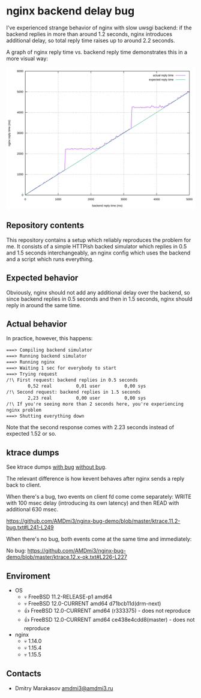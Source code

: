 # nginx backend delay bug

I've experienced strange behavior of nginx with slow uwsgi backend:
if the backend replies in more than around 1.2 seconds, nginx introduces
additional delay, so total reply time raises up to around 2.2 seconds.

A graph of nginx reply time vs. backend reply time demonstrates this
in a more visual way:

![graph](graph.svg)

## Repository contents

This repository contains a setup which reliably reproduces the
problem for me. It consists of a simple HTTPish backed simulator
which replies in 0.5 and 1.5 seconds interchangeably, an nginx
config which uses the backend and a script which runs everything.

## Expected behavior

Obviously, nginx should not add any additional delay over the backend,
so since backend replies in 0.5 seconds and then in 1.5 seconds, nginx
should reply in around the same time.

## Actual behavior

In practice, however, this happens:

```
===> Compiling backend simulator
===> Running backend simulator
===> Running nginx
===> Waiting 1 sec for everybody to start
===> Trying request
/!\ First request: backend replies in 0.5 seconds
        0,52 real         0,01 user         0,00 sys
/!\ Second request: backend replies in 1.5 seconds
        2,23 real         0,00 user         0,00 sys
/!\ If you're seeing more than 2 seconds here, you're experiencing nginx problem
===> Shutting everything down
```

Note that the second response comes with 2.23 seconds instead of expected 1.52 or so.

## ktrace dumps

See ktrace dumps [with bug](ktrace.11.2-bug.txt) [without bug](ktrace.12.x-ok.txt).

The relevant difference is how kevent behaves after nginx sends a reply back to client.

When there's a bug, two events on client fd come come separately:
WRITE with 100 msec delay (introducing its own latency) and then
READ with additional 630 msec.

https://github.com/AMDmi3/nginx-bug-demo/blob/master/ktrace.11.2-bug.txt#L241-L249

When there's no bug, both events come at the same time and immediately:

No bug: https://github.com/AMDmi3/nginx-bug-demo/blob/master/ktrace.12.x-ok.txt#L226-L227

## Enviroment

- OS
  - :skull: FreeBSD 11.2-RELEASE-p1 amd64
  - :skull: FreeBSD 12.0-CURRENT amd64 d71bcb11d(drm-next)
  - :+1: FreeBSD 12.0-CURRENT amd64 (r333375) - does not reproduce
  - :+1: FreeBSD 12.0-CURRENT amd64 ce438e4cdd8(master) - does not reproduce
- nginx
  - :skull: 1.14.0
  - :skull: 1.15.4
  - :skull: 1.15.5

## Contacts

- Dmitry Marakasov <amdmi3@amdmi3.ru>
